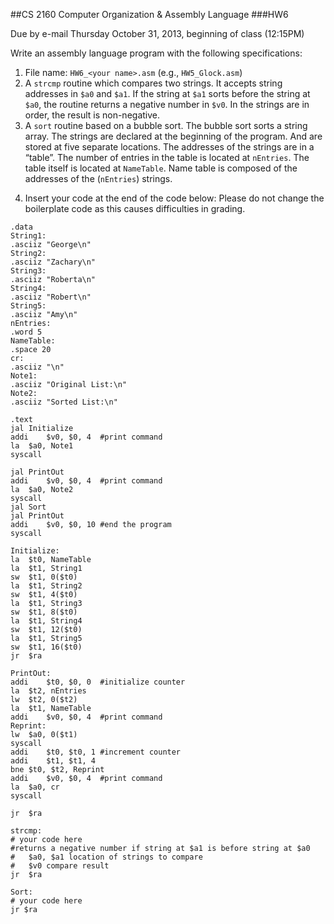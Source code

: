 ##CS 2160 Computer Organization & Assembly Language
###HW6

Due by e-mail Thursday October 31, 2013, beginning of class (12:15PM)

Write an assembly language program with the following specifications:

1. File name: `HW6_<your name>.asm`  (e.g., `HW5_Glock.asm`)
2. A `strcmp` routine which compares two strings.  It accepts string addresses in `$a0` and `$a1`.  If the string at `$a1` sorts before the string at `$a0`, the routine returns a negative number in `$v0`.  In the strings are in order, the result is non-negative.
3. A `sort` routine based on a bubble sort.  The bubble sort sorts a string array.  The strings are declared at the beginning of the program. And are stored at five separate locations.  The addresses of the strings are in a “table”.  The number of entries in the table is located at `nEntries`.  The table itself is located at `NameTable`.  Name table is composed of the addresses of the (`nEntries`) strings.
4)	Insert your code at the end of the code below:  Please do not change the boilerplate code as this causes difficulties in grading.

```Assembly
.data
String1:
.asciiz	"George\n"
String2:
.asciiz "Zachary\n"
String3:
.asciiz "Roberta\n"
String4:
.asciiz "Robert\n"
String5:
.asciiz "Amy\n"
nEntries:
.word 5
NameTable:
.space 20
cr:
.asciiz	"\n"
Note1:
.asciiz "Original List:\n"
Note2:
.asciiz "Sorted List:\n"

.text
jal	Initialize
addi	$v0, $0, 4	#print command
la	$a0, Note1
syscall

jal	PrintOut
addi	$v0, $0, 4	#print command
la	$a0, Note2
syscall
jal	Sort
jal	PrintOut
addi	$v0, $0, 10	#end the program
syscall

Initialize:
la	$t0, NameTable
la 	$t1, String1
sw	$t1, 0($t0)
la 	$t1, String2
sw	$t1, 4($t0)
la 	$t1, String3
sw	$t1, 8($t0)
la 	$t1, String4
sw	$t1, 12($t0)
la 	$t1, String5
sw	$t1, 16($t0)
jr 	$ra

PrintOut:
addi	$t0, $0, 0	#initialize counter
la	$t2, nEntries
lw	$t2, 0($t2)
la	$t1, NameTable
addi	$v0, $0, 4	#print command
Reprint:
lw	$a0, 0($t1)
syscall
addi	$t0, $t0, 1	#increment counter
addi	$t1, $t1, 4
bne	$t0, $t2, Reprint
addi	$v0, $0, 4	#print command
la	$a0, cr
syscall

jr	$ra

strcmp:
# your code here
#returns a negative number if string at $a1 is before string at $a0
#	$a0, $a1 location of strings to compare
#	$v0 compare result
jr	$ra

Sort:
# your code here
jr $ra
```
